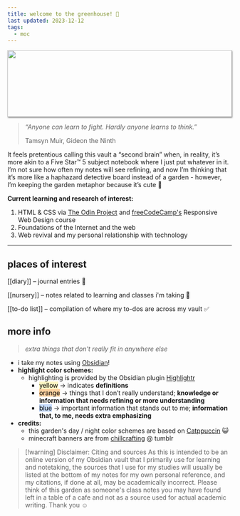 ```yaml
---
title: welcome to the greenhouse! 🏡
last updated: 2023-12-12
tags:
  - moc
---
```

<img style="height: 150px; width: 100%; object-fit: cover; box-shadow: 1px 2px 3px rgba(0,0,0,.5);" src="https://media.discordapp.net/attachments/587845669562220592/1000695070875463730/Tumblr_l_118815257339206.gif">

> *“Anyone can learn to fight. Hardly anyone learns to think.”*
>
> Tamsyn Muir, Gideon the Ninth

It feels pretentious calling this vault a “second  brain” when, in reality, it’s more akin to a Five Star™ 5 subject notebook where I just put whatever in it. I’m not sure how often my notes will see refining, and now I’m thinking that it’s more like a haphazard detective board instead of a garden - however, I’m keeping the garden metaphor because it’s cute 💖

**Current learning and research of interest:**
1. HTML & CSS via [The Odin Project](https://www.theodinproject.com/dashboard) and [freeCodeCamp's](https://www.freecodecamp.org/learn/2022/responsive-web-design/) Responsive Web Design course
2. Foundations of the Internet and the web
3. Web revival and my personal relationship with technology

---

## places of interest

[[diary]] – journal entries 💌

[[nursery]] – notes related to learning and classes i'm taking 🌱

[[to-do list]] – compilation of where my to-dos are across my vault ✅


## more info
> *extra things that don't really fit in anywhere else*

- i take my notes using [Obsidian](https://obsidian.md/)!
- **highlight color schemes:**
	- highlighting is provided by the Obsidian plugin [Highlightr](https://github.com/chetachiezikeuzor/Highlightr-Plugin)
		- <mark style="background: #FFF3A3A6;">yellow</mark> → indicates **definitions**
		- <mark style="background: #FFB86CA6;">orange</mark> → things that I don’t really understand; **knowledge or information that needs refining or more understanding**
		- <mark style="background: #ADCCFFA6;">blue</mark> → important information that stands out to me; **information that, to me, needs extra emphasizing**
- **credits:**
	- this garden's day / night color schemes are based on [Catppuccin](https://github.com/catppuccin/catppuccin) 😺
	- minecraft banners are from [chillcrafting](https://chillcrafting.tumblr.com/) @ tumblr

> [!warning] Disclaimer: Citing and sources
> As this is intended to be an online version of my Obsidian vault that I primarily use for learning and notetaking, the sources that I use for my studies will usually be listed at the bottom of my notes for my own personal reference, and my citations, if done at all, may be academically incorrect. Please think of this garden as someone's class notes you may have found left in a table of a cafe and not as a source used for actual academic writing. Thank you ☺️